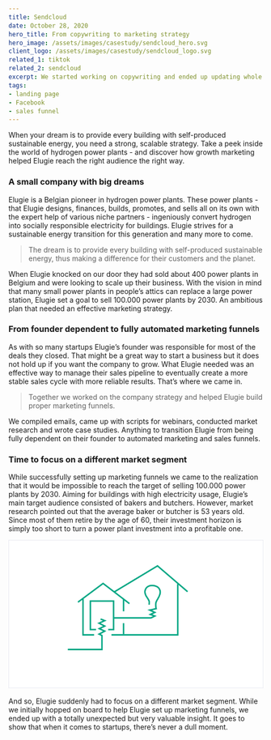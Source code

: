 ```yaml
---
title: Sendcloud
date: October 28, 2020
hero_title: From copywriting to marketing strategy
hero_image: /assets/images/casestudy/sendcloud_hero.svg
client_logo: /assets/images/casestudy/sendcloud_logo.svg
related_1: tiktok
related_2: sendcloud
excerpt: We started working on copywriting and ended up updating whole marketing strategy. OOPS!
tags:
- landing page
- Facebook
- sales funnel
---
```


<p class="lead">
When your dream is to provide every building with self-produced sustainable energy, you need a strong, scalable strategy. Take a peek inside the world of hydrogen power plants - and discover how growth marketing helped Elugie reach the right audience the right way. 
</p>

### A small company with big dreams

Elugie is a Belgian pioneer in hydrogen power plants. These power plants - that Elugie designs, finances, builds, promotes, and sells all on its own with the expert help of various niche partners - ingeniously convert hydrogen into socially responsible electricity for buildings. Elugie strives for a sustainable energy transition for this generation and many more to come. 

> The dream is to provide every building with self-produced sustainable energy, thus making a difference for their customers and the planet. 

When Elugie knocked on our door they had sold about 400 power plants in Belgium and were looking to scale up their business. With the vision in mind that many small power plants in people’s attics can replace a large power station, Elugie set a goal to sell 100.000 power plants by 2030. An ambitious plan that needed an effective marketing strategy.

### From founder dependent to fully automated marketing funnels

As with so many startups Elugie’s founder was responsible for most of the deals they closed. That might be a great way to start a business but it does not hold up if you want the company to grow. What Elugie needed was an effective way to manage their sales pipeline to eventually create a more stable sales cycle with more reliable results. That’s where we came in.

> Together we worked on the company strategy and helped Elugie build proper marketing funnels. 

We compiled emails, came up with scripts for webinars, conducted market research and wrote case studies. Anything to transition Elugie from being fully dependent on their founder to automated marketing and sales funnels.

### Time to focus on a different market segment

While successfully setting up marketing funnels we came to the realization that it would be impossible to reach the target of selling 100.000 power plants by 2030. Aiming for buildings with high electricity usage, Elugie’s main target audience consisted of bakers and butchers. However, market research pointed out that the average baker or butcher is 53 years old. Since most of them retire by the age of 60, their investment horizon is simply too short to turn a power plant investment into a profitable one. 

![](/assets/images/casestudy/elugie_1.png)

And so, Elugie suddenly had to focus on a different market segment. While we initially hopped on board to help Elugie set up marketing funnels, we ended up with a totally unexpected but very valuable insight. It goes to show that when it comes to startups, there’s never a dull moment. 